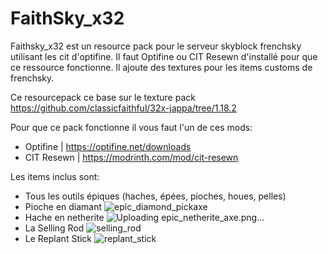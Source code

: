# FaithSky_x32
 
Faithsky_x32 est un resource pack pour le serveur skyblock frenchsky utilisant les cit d'optifine.
Il faut Optifine ou CIT Resewn d'installé pour que ce ressource fonctionne.
Il ajoute des textures pour les items customs de frenchsky.

Ce resourcepack ce base sur le texture pack https://github.com/classicfaithful/32x-jappa/tree/1.18.2

Pour que ce pack fonctionne il vous faut l'un de ces mods:
 - Optifine | https://optifine.net/downloads
 - CIT Resewn | https://modrinth.com/mod/cit-resewn


Les items inclus sont:
 - Tous les outils épiques (haches, épées, pioches, houes, pelles)
  - Pioche en diamant ![epic_diamond_pickaxe](https://user-images.githubusercontent.com/77048269/165077439-d5ba59c9-67c0-486c-8a2f-70b12c1719e2.png)
  - Hache en netherite ![Uploading epic_netherite_axe.png…]()
 - La Selling Rod ![selling_rod](https://user-images.githubusercontent.com/77048269/165077378-780945a4-6fb2-46dc-8968-8d29c6f67711.png)
 - Le Replant Stick ![replant_stick](https://user-images.githubusercontent.com/77048269/165077313-500ef2ff-5b23-4dd2-976e-ca627a6019ea.png)

